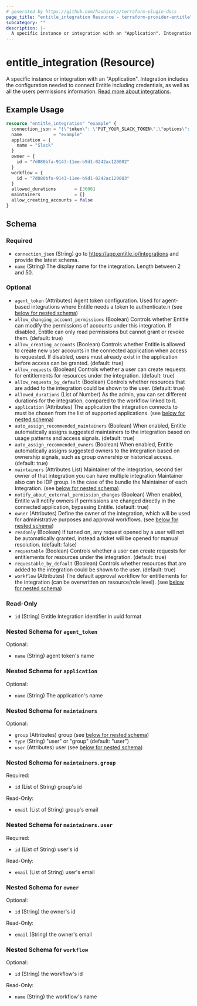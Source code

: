 ```yaml
---
# generated by https://github.com/hashicorp/terraform-plugin-docs
page_title: "entitle_integration Resource - terraform-provider-entitle"
subcategory: ""
description: |-
  A specific instance or integration with an "Application". Integration includes the configuration needed to connect Entitle including credentials, as well as all the users permissions information. Read more about integrations https://docs.beyondtrust.com/entitle/docs/integrations-resources-roles.
---
```


# entitle_integration (Resource)

A specific instance or integration with an "Application". Integration includes the configuration needed to connect Entitle including credentials, as well as all the users permissions information. [Read more about integrations](https://docs.beyondtrust.com/entitle/docs/integrations-resources-roles).

## Example Usage

```terraform
resource "entitle_integration" "example" {
  connection_json = "{\"token\": \"PUT_YOUR_SLACK_TOKEN\",\"options\": {\"plan\": \"PUT_YOUR_SLACK_PLAN\"}}"
  name            = "example"
  application = {
    name = "Slack"
  }
  owner = {
    id = "7d080bfa-9143-11ee-b9d1-0242ac120002"
  }
  workflow = {
    id = "7d080bfa-9143-11ee-b9d1-0242ac120003"
  }
  allowed_durations       = [3600]
  maintainers             = []
  allow_creating_accounts = false
}
```

<!-- schema generated by tfplugindocs -->
## Schema

### Required

- `connection_json` (String) go to https://app.entitle.io/integrations and provide the latest schema.
- `name` (String) The display name for the integration. Length between 2 and 50.

### Optional

- `agent_token` (Attributes) Agent token configuration. Used for agent-based integrations where Entitle needs a token to authenticate.n (see [below for nested schema](#nestedatt--agent_token))
- `allow_changing_account_permissions` (Boolean) Controls whether Entitle can modify the permissions of accounts under this integration. If disabled, Entitle can only read permissions but cannot grant or revoke them. (default: true)
- `allow_creating_accounts` (Boolean) Controls whether Entitle is allowed to create new user accounts in the connected application when access is requested. If disabled, users must already exist in the application before access can be granted. (default: true)
- `allow_requests` (Boolean) Controls whether a user can create requests for entitlements for resources under the integration. (default: true)
- `allow_requests_by_default` (Boolean) Controls whether resources that are added to the integration could be shown to the user. (default: true)
- `allowed_durations` (List of Number) As the admin, you can set different durations for the integration, compared to the workflow linked to it.
- `application` (Attributes) The application the integration connects to must be chosen from the list of supported applications. (see [below for nested schema](#nestedatt--application))
- `auto_assign_recommended_maintainers` (Boolean) When enabled, Entitle automatically assigns suggested maintainers to the integration based on usage patterns and access signals. (default: true)
- `auto_assign_recommended_owners` (Boolean) When enabled, Entitle automatically assigns suggested owners to the integration based on ownership signals, such as group ownership or historical access. (default: true)
- `maintainers` (Attributes List) Maintainer of the integration, second tier owner of that integration you can have multiple integration Maintainer also can be IDP group. In the case of the bundle the Maintainer of each Integration. (see [below for nested schema](#nestedatt--maintainers))
- `notify_about_external_permission_changes` (Boolean) When enabled, Entitle will notify owners if permissions are changed directly in the connected application, bypassing Entitle. (default: true)
- `owner` (Attributes) Define the owner of the integration, which will be used for administrative purposes and approval workflows. (see [below for nested schema](#nestedatt--owner))
- `readonly` (Boolean) If turned on, any request opened by a user will not be automatically granted, instead a ticket will be opened for manual resolution. (default: false)
- `requestable` (Boolean) Controls whether a user can create requests for entitlements for resources under the integration. (default: true)
- `requestable_by_default` (Boolean) Controls whether resources that are added to the integration could be shown to the user. (default: true)
- `workflow` (Attributes) The default approval workflow for entitlements for the integration (can be overwritten on resource/role level). (see [below for nested schema](#nestedatt--workflow))

### Read-Only

- `id` (String) Entitle Integration identifier in uuid format

<a id="nestedatt--agent_token"></a>
### Nested Schema for `agent_token`

Optional:

- `name` (String) agent token's name


<a id="nestedatt--application"></a>
### Nested Schema for `application`

Optional:

- `name` (String) The application's name


<a id="nestedatt--maintainers"></a>
### Nested Schema for `maintainers`

Optional:

- `group` (Attributes) group (see [below for nested schema](#nestedatt--maintainers--group))
- `type` (String) "user" or "group" (default: "user")
- `user` (Attributes) user (see [below for nested schema](#nestedatt--maintainers--user))

<a id="nestedatt--maintainers--group"></a>
### Nested Schema for `maintainers.group`

Required:

- `id` (List of String) group's id

Read-Only:

- `email` (List of String) group's email


<a id="nestedatt--maintainers--user"></a>
### Nested Schema for `maintainers.user`

Required:

- `id` (List of String) user's id

Read-Only:

- `email` (List of String) user's email



<a id="nestedatt--owner"></a>
### Nested Schema for `owner`

Optional:

- `id` (String) the owner's id

Read-Only:

- `email` (String) the owner's email


<a id="nestedatt--workflow"></a>
### Nested Schema for `workflow`

Optional:

- `id` (String) the workflow's id

Read-Only:

- `name` (String) the workflow's name
